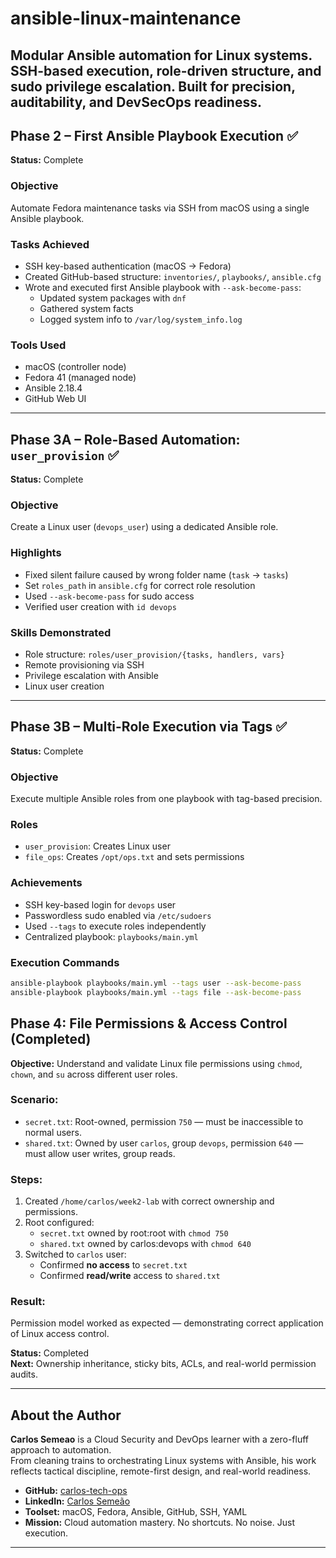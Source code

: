# ansible-linux-maintenance

Modular Ansible automation for Linux systems. SSH-based execution, role-driven structure, and sudo privilege escalation. Built for precision, auditability, and DevSecOps readiness.
---

## Phase 2 – First Ansible Playbook Execution ✅  
**Status:** Complete

### Objective  
Automate Fedora maintenance tasks via SSH from macOS using a single Ansible playbook.

### Tasks Achieved  
- SSH key-based authentication (macOS → Fedora)
- Created GitHub-based structure: `inventories/`, `playbooks/`, `ansible.cfg`
- Wrote and executed first Ansible playbook with `--ask-become-pass`:
  - Updated system packages with `dnf`
  - Gathered system facts
  - Logged system info to `/var/log/system_info.log`

### Tools Used  
- macOS (controller node)  
- Fedora 41 (managed node)  
- Ansible 2.18.4  
- GitHub Web UI

---

## Phase 3A – Role-Based Automation: `user_provision` ✅  
**Status:** Complete

### Objective  
Create a Linux user (`devops_user`) using a dedicated Ansible role.

### Highlights  
- Fixed silent failure caused by wrong folder name (`task` → `tasks`)
- Set `roles_path` in `ansible.cfg` for correct role resolution
- Used `--ask-become-pass` for sudo access
- Verified user creation with `id devops`

### Skills Demonstrated  
- Role structure: `roles/user_provision/{tasks, handlers, vars}`  
- Remote provisioning via SSH  
- Privilege escalation with Ansible  
- Linux user creation

---

## Phase 3B – Multi-Role Execution via Tags ✅  
**Status:** Complete

### Objective  
Execute multiple Ansible roles from one playbook with tag-based precision.

### Roles  
- `user_provision`: Creates Linux user  
- `file_ops`: Creates `/opt/ops.txt` and sets permissions

### Achievements  
- SSH key-based login for `devops` user  
- Passwordless sudo enabled via `/etc/sudoers`  
- Used `--tags` to execute roles independently  
- Centralized playbook: `playbooks/main.yml`

### Execution Commands  
```bash
ansible-playbook playbooks/main.yml --tags user --ask-become-pass
ansible-playbook playbooks/main.yml --tags file --ask-become-pass
```

## Phase 4: File Permissions & Access Control (Completed)

**Objective:** Understand and validate Linux file permissions using `chmod`, `chown`, and `su` across different user roles.

### Scenario:
- `secret.txt`: Root-owned, permission `750` — must be inaccessible to normal users.
- `shared.txt`: Owned by user `carlos`, group `devops`, permission `640` — must allow user writes, group reads.

### Steps:
1. Created `/home/carlos/week2-lab` with correct ownership and permissions.
2. Root configured:
   - `secret.txt` owned by root:root with `chmod 750`
   - `shared.txt` owned by carlos:devops with `chmod 640`
3. Switched to `carlos` user:
   - Confirmed **no access** to `secret.txt`
   - Confirmed **read/write** access to `shared.txt`

### Result:
Permission model worked as expected — demonstrating correct application of Linux access control.

**Status:** Completed  
**Next:** Ownership inheritance, sticky bits, ACLs, and real-world permission audits.

---

## About the Author

**Carlos Semeao** is a Cloud Security and DevOps learner with a zero-fluff approach to automation.  
From cleaning trains to orchestrating Linux systems with Ansible, his work reflects tactical discipline, remote-first design, and real-world readiness.

- **GitHub:** [carlos-tech-ops](https://github.com/carlos-tech-ops)  
- **LinkedIn:** [Carlos Semeão](https://www.linkedin.com/in/carlos-semeao-04938a357/)  
- **Toolset:** macOS, Fedora, Ansible, GitHub, SSH, YAML  
- **Mission:** Cloud automation mastery. No shortcuts. No noise. Just execution.

---
